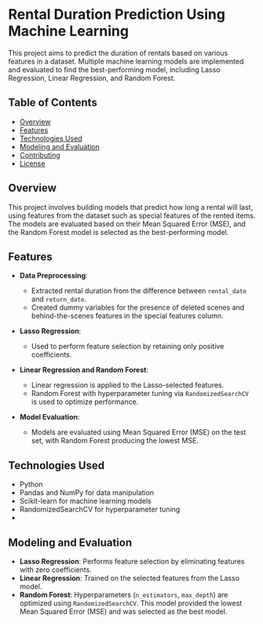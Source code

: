 # Rental Duration Prediction Using Machine Learning

This project aims to predict the duration of rentals based on various features in a dataset. Multiple machine learning models are implemented and evaluated to find the best-performing model, including Lasso Regression, Linear Regression, and Random Forest.

## Table of Contents
- [Overview](#overview)
- [Features](#features)
- [Technologies Used](#technologies-used)
- [Modeling and Evaluation](#modeling-and-evaluation)
- [Contributing](#contributing)
- [License](#license)

## Overview
This project involves building models that predict how long a rental will last, using features from the dataset such as special features of the rented items. The models are evaluated based on their Mean Squared Error (MSE), and the Random Forest model is selected as the best-performing model.

## Features
- **Data Preprocessing**: 
  - Extracted rental duration from the difference between `rental_date` and `return_date`.
  - Created dummy variables for the presence of deleted scenes and behind-the-scenes features in the special features column.
  
- **Lasso Regression**: 
  - Used to perform feature selection by retaining only positive coefficients.

- **Linear Regression and Random Forest**: 
  - Linear regression is applied to the Lasso-selected features.
  - Random Forest with hyperparameter tuning via `RandomizedSearchCV` is used to optimize performance.

- **Model Evaluation**:
  - Models are evaluated using Mean Squared Error (MSE) on the test set, with Random Forest producing the lowest MSE.

## Technologies Used
- Python
- Pandas and NumPy for data manipulation
- Scikit-learn for machine learning models
- RandomizedSearchCV for hyperparameter tuning
- 
## Modeling and Evaluation
- **Lasso Regression**: Performs feature selection by eliminating features with zero coefficients.
- **Linear Regression**: Trained on the selected features from the Lasso model.
- **Random Forest**: Hyperparameters (`n_estimators`, `max_depth`) are optimized using `RandomizedSearchCV`. This model provided the lowest Mean Squared Error (MSE) and was selected as the best model.
